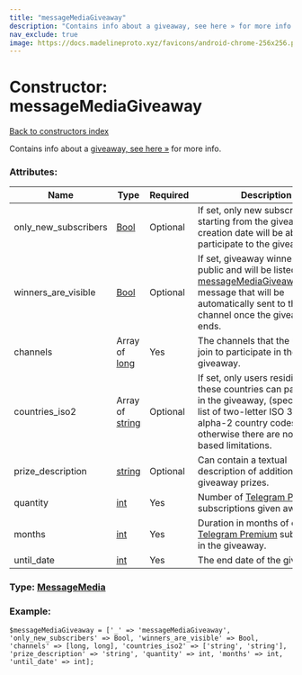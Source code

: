 ```yaml
---
title: "messageMediaGiveaway"
description: "Contains info about a giveaway, see here » for more info."
nav_exclude: true
image: https://docs.madelineproto.xyz/favicons/android-chrome-256x256.png
---
```

# Constructor: messageMediaGiveaway  
[Back to constructors index](/API_docs/constructors/index.html)



Contains info about a [giveaway, see here »](https://core.telegram.org/api/giveaways) for more info.

### Attributes:

| Name     |    Type       | Required | Description |
|----------|---------------|----------|-------------|
|only\_new\_subscribers|[Bool](/API_docs/types/Bool.html) | Optional|If set, only new subscribers starting from the giveaway creation date will be able to participate to the giveaway.|
|winners\_are\_visible|[Bool](/API_docs/types/Bool.html) | Optional|If set, giveaway winners are public and will be listed in a [messageMediaGiveawayResults](../constructors/messageMediaGiveawayResults.html) message that will be automatically sent to the channel once the giveaway ends.|
|channels|Array of [long](/API_docs/types/long.html) | Yes|The channels that the user must join to participate in the giveaway.|
|countries\_iso2|Array of [string](/API_docs/types/string.html) | Optional|If set, only users residing in these countries can participate in the giveaway, (specified as a list of two-letter ISO 3166-1 alpha-2 country codes); otherwise there are no country-based limitations.|
|prize\_description|[string](/API_docs/types/string.html) | Optional|Can contain a textual description of additional giveaway prizes.|
|quantity|[int](/API_docs/types/int.html) | Yes|Number of [Telegram Premium](https://core.telegram.org/api/premium) subscriptions given away.|
|months|[int](/API_docs/types/int.html) | Yes|Duration in months of each [Telegram Premium](https://core.telegram.org/api/premium) subscription in the giveaway.|
|until\_date|[int](/API_docs/types/int.html) | Yes|The end date of the giveaway.|



### Type: [MessageMedia](/API_docs/types/MessageMedia.html)


### Example:

```
$messageMediaGiveaway = ['_' => 'messageMediaGiveaway', 'only_new_subscribers' => Bool, 'winners_are_visible' => Bool, 'channels' => [long, long], 'countries_iso2' => ['string', 'string'], 'prize_description' => 'string', 'quantity' => int, 'months' => int, 'until_date' => int];
```  
